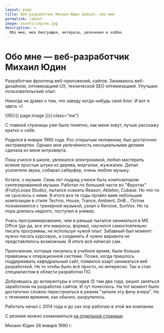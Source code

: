 ```yaml
---
layout: page
title: Веб-разработчик Михаил Юдин &mdash; обо мне
permalink: /about
image: assets/img/me.jpg
description: >
  Обо мне, моя биография, интересы, увлечения и хобби.
---
```


# Обо мне &mdash; веб-разработчик Михаил Юдин

Разработчик фронтенд веб-приложений, сайтов. Занимаюсь веб-дизайном, оптимизацией UX, технической SEO оптимизацией. Улучшаю пользовательский опыт. 

Никогда не думал о том, что заведу когда-нибудь свой блог. И вот я здесь =)

<link rel="stylesheet" href="/assets/css/about.css">
![Я](/{{ page.image }}){:class="me"}

С главной страницы уже было понятно, как меня зовут, лучше расскажу кратко о себе.

Родился в январе 1990 года. Рос открытым человеком, был достаточно экстравертен. Однако моя увлечённость несоциальными делами сделала из меня интроверта.

Пока учился в школе, увлекался электроникой, любил мастерить всякие простые штуки из дерева, моргалки, жужжалки. Делал усилители звука, собирал сабвуфер, очень люблю музыку.

Кстати, о музыке. Семь лет подряд учился быть композитором синтезированной музыки. Работал по большей части во "Фруктах" (FruityLoops Studio), пытался освоить Reason, Ableton, Cubase. Но что-то не срослось с ними. В итоге все те годы провёл ваяя небольшие композиции в стиле Techno, House, Trance, Ambient, DnB... Потом познакомился с трекерной музыкой, узнал о Renoise, SunVox. Но та пора длилась недолго, поступил в универ.

Учась программированию, чем я раньше пытался заниматься в MS Office (да-да, все эти макросы, формы), научился самостоятельно писать программы, не используя чужой опыт. Забавный был момент: нужно писать курсовую, а соединить 4 чужих варианта не представлялось возможным. В итоге всё написал сам.

Приложения, которые писались в учебное время, были больше привязаны к операционной системе. Позже, когда пришлось поддерживать кафедральный сайт, появился азарт заниматься веб разработкой. Не то чтобы было всё просто, но интересно. Так и стал специалистом в области разработки ПО.

Добравшись до аспирантуры и отсидев 😊 там два года, решил заняться заработком на разработке сайтов. И тут понеслось. На тот момент было достаточно сложно перестроиться в режим "запили эту фичу вчера". Но с течением времени, как обычно, разрулилось.

Работать начал с 2014 года и до сих пор работаю в этой же компании.

С резюме можно ознакомиться [на отдельной странице](/resume).

<div itemscope itemtype="http://schema.org/Person">
  <span itemprop="name">Михаил Юдин</span>
  <span itemprop="birthDate">28 января 1990 г.</span>
</div>
